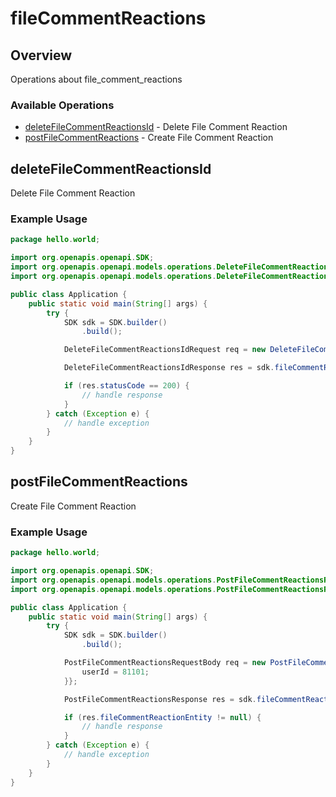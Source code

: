 # fileCommentReactions

## Overview

Operations about file_comment_reactions

### Available Operations

* [deleteFileCommentReactionsId](#deletefilecommentreactionsid) - Delete File Comment Reaction
* [postFileCommentReactions](#postfilecommentreactions) - Create File Comment Reaction

## deleteFileCommentReactionsId

Delete File Comment Reaction

### Example Usage

```java
package hello.world;

import org.openapis.openapi.SDK;
import org.openapis.openapi.models.operations.DeleteFileCommentReactionsIdRequest;
import org.openapis.openapi.models.operations.DeleteFileCommentReactionsIdResponse;

public class Application {
    public static void main(String[] args) {
        try {
            SDK sdk = SDK.builder()
                .build();

            DeleteFileCommentReactionsIdRequest req = new DeleteFileCommentReactionsIdRequest(359271);            

            DeleteFileCommentReactionsIdResponse res = sdk.fileCommentReactions.deleteFileCommentReactionsId(req);

            if (res.statusCode == 200) {
                // handle response
            }
        } catch (Exception e) {
            // handle exception
        }
    }
}
```

## postFileCommentReactions

Create File Comment Reaction

### Example Usage

```java
package hello.world;

import org.openapis.openapi.SDK;
import org.openapis.openapi.models.operations.PostFileCommentReactionsRequestBody;
import org.openapis.openapi.models.operations.PostFileCommentReactionsResponse;

public class Application {
    public static void main(String[] args) {
        try {
            SDK sdk = SDK.builder()
                .build();

            PostFileCommentReactionsRequestBody req = new PostFileCommentReactionsRequestBody("veniam", 399499) {{
                userId = 81101;
            }};            

            PostFileCommentReactionsResponse res = sdk.fileCommentReactions.postFileCommentReactions(req);

            if (res.fileCommentReactionEntity != null) {
                // handle response
            }
        } catch (Exception e) {
            // handle exception
        }
    }
}
```
